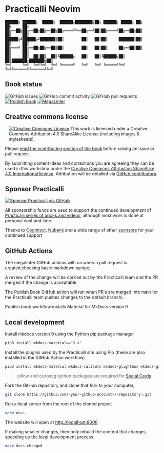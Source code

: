 # Practicalli Neovim

```none
██████╗ ██████╗  █████╗  ██████╗████████╗██╗ ██████╗ █████╗ ██╗     ██╗     ██╗
██╔══██╗██╔══██╗██╔══██╗██╔════╝╚══██╔══╝██║██╔════╝██╔══██╗██║     ██║     ██║
██████╔╝██████╔╝███████║██║        ██║   ██║██║     ███████║██║     ██║     ██║
██╔═══╝ ██╔══██╗██╔══██║██║        ██║   ██║██║     ██╔══██║██║     ██║     ██║
██║     ██║  ██║██║  ██║╚██████╗   ██║   ██║╚██████╗██║  ██║███████╗███████╗██║
╚═╝     ╚═╝  ╚═╝╚═╝  ╚═╝ ╚═════╝   ╚═╝   ╚═╝ ╚═════╝╚═╝  ╚═╝╚══════╝╚══════╝╚═╝
```

## Book status

![GitHub issues](https://img.shields.io/github/issues/practicalli/neovim?label=content%20ideas&logo=github)
![GitHub commit activity](https://img.shields.io/github/commit-activity/y/practicalli/neovim?label=commits&logo=github)
![GitHub pull requests](https://img.shields.io/github/issues-pr-raw/practicalli/neovim?label=pull%20requests&logo=github)
[![Publish Book](https://github.com/practicalli/neovim/actions/workflows/publish-book.yaml/badge.svg)](https://github.com/practicalli/neovim/actions/workflows/publish-book.yaml)
[![MegaLinter](https://github.com/practicalli/neovim/actions/workflows/megalinter.yaml/badge.svg)](https://github.com/practicalli/neovim/actions/workflows/megalinter.yaml)


## Creative commons license

<div style="width:95%; margin:auto;">
  <a rel="license" href="http://creativecommons.org/licenses/by-sa/4.0/"><img alt="Creative Commons License" style="border-width:0" src="https://i.creativecommons.org/l/by-sa/4.0/88x31.png" /></a>
  This work is licensed under a Creative Commons Attribution 4.0 ShareAlike License (including images & stylesheets).
</div>

Please [read the contributing section of the book](https://practical.li/neovim/introduction/contributing/) before raising an issue or pull request

By submitting content ideas and corrections you are agreeing they can be used in this workshop under the [Creative Commons Attribution ShareAlike 4.0 International license](https://creativecommons.org/licenses/by-sa/4.0/).  Attribution will be detailed via [GitHub contributors](https://github.com/practicalli/neovim/graphs/contributors).


## Sponsor Practicalli

[![Sponsor Practicalli via GitHub](https://raw.githubusercontent.com/practicalli/graphic-design/live/buttons/practicalli-github-sponsors-button.png)](https://github.com/sponsors/practicalli-johnny/)

All sponsorship funds are used to support the continued development of [Practicalli series of books and videos](https://practical.li/), although most work is done at personal cost and time.

Thanks to [Cognitect](https://www.cognitect.com/), [Nubank](https://nubank.com.br/) and a wide range of other [sponsors](https://github.com/sponsors/practicalli-johnny#sponsors) for your continued support


## GitHub Actions

The megalinter GitHub actions will run when a pull request is created,checking basic markdown syntax.

A review of the change will be carried out by the Practicalli team and the PR merged if the change is acceptable.

The Publish Book GitHub action will run when PR's are merged into main (or the Practicalli team pushes changes to the default branch).

Publish book workflow installs Material for MkDocs version 9


## Local development

Install mkdocs version 9 using the Python pip package manager

```bash
pip3 install mkdocs-material=="9.4"
```

Install the plugins used by the Practicalli site using Pip (these are also installed in the GitHub Action workflow)

```bash
pip3 install mkdocs-material mkdocs-callouts mkdocs-glightbox mkdocs-git-revision-date-localized-plugin mkdocs-redirects pillow cairosvg
```

> pillow and cairosvg python packages are required for [Social Cards](https://squidfunk.github.io/mkdocs-material/setup/setting-up-social-cards/)

Fork the GitHub repository and clone that fork to your computer,

```bash
git clone https://github.com/<your-github-account>/<repository>.git
```

Run a local server from the root of the cloned project

```bash
make docs
```

The website will open at <http://localhost:8000>

If making smaller changes, then only rebuild the content that changes, speeding up the local development process

```bash
make docs-changed
```
